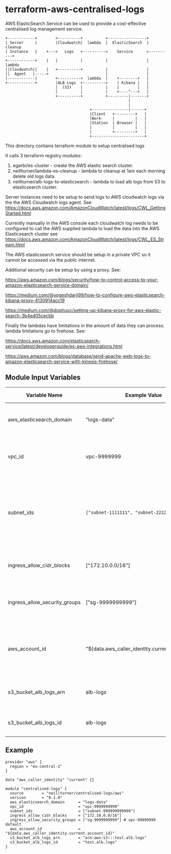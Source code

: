 # terraform-aws-centralised-logs

AWS ElasticSearch Service can be used to provide a cost-effective centralised log management service.



```
+------------+        +----------+          +-----------------+
| Server     |        |Cloudwatch|  lambda  |  ElasticSearch  |   cleanup
| Instance   |    +--->   Logs   +---------->    Service      <----------+
+------------+    |   |          |          |                 |   lambda
||Cloudwatch||    |   +----------+          |                 |
||  Agent   |-----+                         |                 |
|------------|        +----------+  lambda  |    +--------+   |
+------------+        |ALB Logs  +---------->    | Kibana |   |
                      |  (S3)    |          |    |        |   |
                      |          |          |    +----^---+   |
                      +----------+          +---------|-------+
                                                      |
                                                      |
                                     +----------------|------+
                                     |Client   +---------+   |
                                     |Work-    |         |   |
                                     |Station  | Browser |   |
                                     |         |         |   |
                                     |         +---------+   |
                                     +-----------------------+

```


This directory contains terraform module to setup centralised logs

It calls 3 terraform registry modules:
1. egarbi/es-cluster - create the AWS elastic search cluster.
2. neillturner/lambda-es-cleanup - lambda to cleanup at 1am each morning delete old logs data.
3. neillturner/alb-logs-to-elasticsearch - lambda to load alb logs from S3 to elasticsearch cluster.

Server instances need to be setup to send logs to AWS cloudwatch logs via the the AWS Cloudwatch logs agent.
See https://docs.aws.amazon.com/AmazonCloudWatch/latest/logs/CWL_GettingStarted.html

Currently manually in the AWS console each cloudwatch log needs to be configured to call the AWS supplied lambda to load the data into the AWS Elasticsearch cluster see https://docs.aws.amazon.com/AmazonCloudWatch/latest/logs/CWL_ES_Stream.html

The AWS elasticsearch service should be setup in a private VPC so it cannot be accessed via the public internet.

Additional security can be setup by using a proxy. See:

https://aws.amazon.com/blogs/security/how-to-control-access-to-your-amazon-elasticsearch-service-domain/

https://medium.com/@yogeshdarji99/how-to-configure-aws-elasticsearch-kibana-proxy-4130914acc19

https://medium.com/@dophuoc/setting-up-kibana-proxy-for-aws-elastic-search-3b4ed05cecbb

Finally the lambdas have limitations in the amount of data they can process. lambda limitations go to firehose.
See:

https://docs.aws.amazon.com/elasticsearch-service/latest/developerguide/es-aws-integrations.html

https://aws.amazon.com/blogs/database/send-apache-web-logs-to-amazon-elasticsearch-service-with-kinesis-firehose/


## Module Input Variables

| Variable Name | Example Value | Description | Default Value | Required |
| --- | --- | --- | --- |  --- |
|  aws_elasticsearch_domain | "logs-data" | domain name for aws elasticsearch cluster | "logs-data" | True
|  vpc_id | vpc-9999999  | Vpc id where the Elastic Search Service cluster will be launched | | True
| subnet_ids | `["subnet-1111111", "subnet-222222"]` | Subnet IDs you want to deploy the lambda in. Only fill this in if you want to deploy your Lambda function inside a VPC. | | False |
|  ingress_allow_cidr_blocks | ["172.10.0.0/16"] |  CIDR blocks allowed to access the elasticsearch cluster | | False
|  ingress_allow_security_groups | ["sg-9999999999"] | security groups allowed to access the elasticsearch cluster | | False
|  aws_account_id | "${data.aws_caller_identity.current.account_id}" | 12 digit aws account id used to construct Amazon Resource Names (ARNs) | | True
| s3_bucket_alb_logs_arn | alb-logs | The arn of the s3 bucket containing the alb logs | `None` | True |
| s3_bucket_alb_logs_id | alb-logs | The id of the s3 bucket containing the alb logs | `None` | True |


## Example

```
provider "aws" {
  region = "eu-central-1"
}

data "aws_caller_identity" "current" {}

module "centralised-logs" {
  source        = "neillturner/centralised-logs/aws"
  version       = "0.1.0"
  aws_elasticsearch_domain      = "logs-data"
  vpc_id                        = "vpc-9999999999"
  subnet_ids                    = ["subnet-999999999999"]
  ingress_allow_cidr_blocks     = ["172.10.0.0/16"]
  ingress_allow_security_groups = ["sg-9999999999"] # vpc-99999999 default
  aws_account_id                = "${data.aws_caller_identity.current.account_id}"
  s3_bucket_alb_logs_arn        = "arn:aws:s3:::test.alb.logs"
  s3_bucket_alb_logs_id         = "test.alb.logs"
}
```
